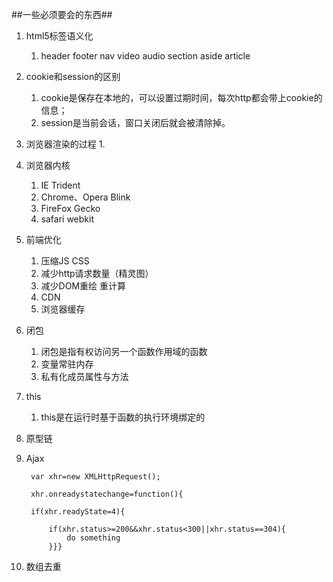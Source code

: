 ##一些必须要会的东西##
1. html5标签语义化
	1. header footer nav video audio section aside article
2. cookie和session的区别
	1. cookie是保存在本地的，可以设置过期时间，每次http都会带上cookie的信息；
	2. session是当前会话，窗口关闭后就会被清除掉。 
3. 浏览器渲染的过程
	1. 
4. 浏览器内核
	1. IE Trident
	2. Chrome、Opera Blink
	3. FireFox Gecko
	4. safari webkit
5. 前端优化
	1. 压缩JS CSS
	2. 减少http请求数量（精灵图）
	3. 减少DOM重绘 重计算
	4. CDN
	5. 浏览器缓存
6. 闭包
	1. 闭包是指有权访问另一个函数作用域的函数
	2. 变量常驻内存
	3. 私有化成员属性与方法
7. this
	1. this是在运行时基于函数的执行环境绑定的
8. 原型链
9. Ajax 

    	var xhr=new XMLHttpRequest();
    
    	xhr.onreadystatechange=function(){
     
    	if(xhr.readyState=4){
    
    		if(xhr.status>=200&&xhr.status<300||xhr.status==304){
    			do something
    		}}}
10. 数组去重
